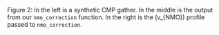 Figure 2: In the left is a synthetic CMP gather. In the middle is the output from our `nmo_correction` function. In the right is the \(v_{NMO}\) profile passed to `nmo_correction`.
